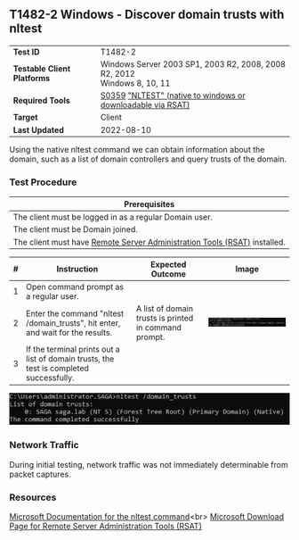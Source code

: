## T1482-2 Windows - Discover domain trusts with nltest
|||
|-|-|
|**Test ID**|T1482-2|
|**Testable Client Platforms**|Windows Server 2003 SP1, 2003 R2, 2008, 2008 R2, 2012<br>Windows 8, 10, 11|
|**Required Tools**|[S0359](https://attack.mitre.org/software/S0359/) ["NLTEST" (native to windows or downloadable via RSAT)](https://docs.microsoft.com/en-us/previous-versions/windows/it-pro/windows-server-2012-r2-and-2012/cc731935(v=ws.11))|
|**Target**|Client|
|**Last Updated**|2022-08-10|

Using the native nltest command we can obtain information about the domain, such as a list of domain controllers and query trusts of the domain.

### Test Procedure
|Prerequisites|
|-|
|The client must be logged in as a regular Domain user.|
|The client must be Domain joined.|
|The client must have [Remote Server Administration Tools (RSAT)](https://www.microsoft.com/en-us/download/details.aspx?id=45520) installed.|

|#|Instruction|Expected Outcome|Image|
|-|-|-|-|
|1|Open command prompt as a regular user.|||
|2|Enter the command "nltest /domain_trusts", hit enter, and wait for the results.|A list of domain trusts is printed in command prompt.|![](T1482-2.2.png)|
|3|If the terminal prints out a list of domain trusts, the test is completed successfully.|||

![](T1482-2.2.png)

### Network Traffic
During initial testing, network traffic was not immediately determinable from packet captures.

### Resources
[Microsoft Documentation for the nltest command](https://docs.microsoft.com/en-us/previous-versions/windows/it-pro/windows-server-2012-r2-and-2012/cc731935(v=ws.11))<br>
[Microsoft Download Page for Remote Server Administration Tools (RSAT)](https://www.microsoft.com/en-us/download/details.aspx?id=45520)